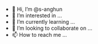 - 👋 Hi, I’m @s-anghun
- 👀 I’m interested in ...
- 🌱 I’m currently learning ...
- 💞️ I’m looking to collaborate on ...
- 📫 How to reach me ...

<!---
s-anghun/s-anghun is a ✨ special ✨ repository because its `README.md` (this file) appears on your GitHub profile.
You can click the Preview link to take a look at your changes.
--->
